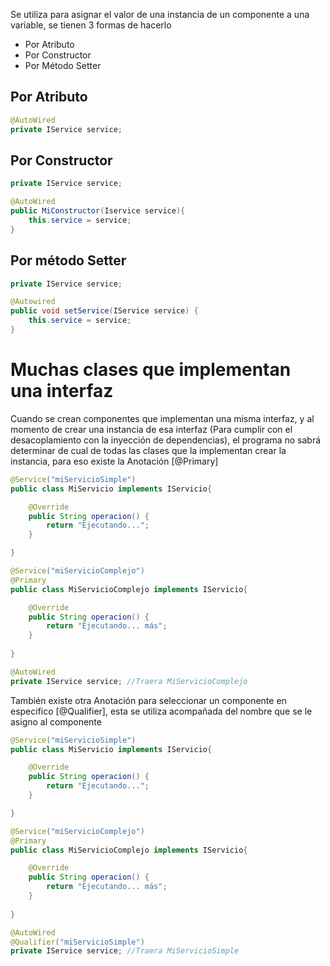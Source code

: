 Se utiliza para asignar el valor de una instancia de un componente a una variable, se tienen 3 formas de hacerlo

- Por Atributo
- Por Constructor
- Por Método Setter

## Por Atributo
```java
@AutoWired
private IService service;
```

## Por Constructor
```java
private IService service;

@AutoWired
public MiConstructor(Iservice service){
	this.service = service;
}
```

## Por método Setter
```java
private IService service;

@Autowired
public void setService(IService service) {
	this.service = service;
}
```

# Muchas clases que implementan una interfaz
Cuando se crean componentes que implementan una misma interfaz, y al momento de crear una instancia de esa interfaz (Para cumplir con el desacoplamiento con la inyección de dependencias), el programa no sabrá determinar de cual de todas las clases que la implementan crear la instancia, para eso existe la Anotación [@Primary]

```java
@Service("miServicioSimple")
public class MiServicio implements IServicio{

	@Override
	public String operacion() {
		return "Ejecutando...";
	}

}
```

```java
@Service("miServicioComplejo")
@Primary
public class MiServicioComplejo implements IServicio{

	@Override
	public String operacion() {
		return "Ejecutando... más";
	}
	
}
```

```java
@AutoWired
private IService service; //Traera MiServicioComplejo
```

También existe otra Anotación para seleccionar un componente en especifico [@Qualifier], esta se utiliza acompañada del nombre que se le asigno al componente

```java
@Service("miServicioSimple")
public class MiServicio implements IServicio{

	@Override
	public String operacion() {
		return "Ejecutando...";
	}

}
```

```java
@Service("miServicioComplejo")
@Primary
public class MiServicioComplejo implements IServicio{

	@Override
	public String operacion() {
		return "Ejecutando... más";
	}
	
}
```

```java
@AutoWired
@Qualifier("miServicioSimple")
private IService service; //Traera MiServicioSimple
```


